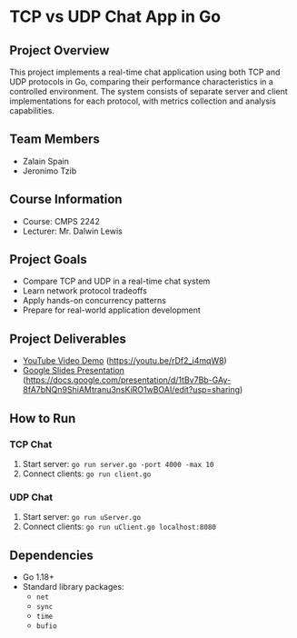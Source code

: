 
# TCP vs UDP Chat App in Go

## Project Overview
This project implements a real-time chat application using both TCP and UDP protocols in Go, comparing their performance characteristics in a controlled environment. The system consists of separate server and client implementations for each protocol, with metrics collection and analysis capabilities.

## Team Members
- Zalain Spain
- Jeronimo Tzib

## Course Information
- Course: CMPS 2242
- Lecturer: Mr. Dalwin Lewis

## Project Goals
- Compare TCP and UDP in a real-time chat system
- Learn network protocol tradeoffs
- Apply hands-on concurrency patterns
- Prepare for real-world application development

## Project Deliverables
- [YouTube Video Demo](#) (https://youtu.be/rDf2_i4mqW8)
- [Google Slides Presentation](#) (https://docs.google.com/presentation/d/1tBv7Bb-GAy-8fA7bNQn9ShiAMtranu3nsKiRO1wBOAI/edit?usp=sharing)


## How to Run
### TCP Chat
1. Start server: `go run server.go -port 4000 -max 10`
2. Connect clients: `go run client.go`

### UDP Chat
1. Start server: `go run uServer.go`
2. Connect clients: `go run uClient.go localhost:8080`

## Dependencies
- Go 1.18+
- Standard library packages:
  - `net`
  - `sync`
  - `time`
  - `bufio`
